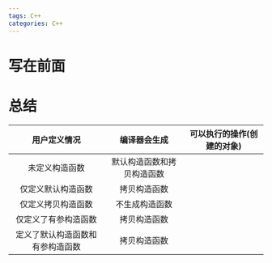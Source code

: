 ```yaml
---
tags: C++
categories: C++
---
```




# 写在前面





# 总结



|           用户定义情况           |        编译器会生成        | 可以执行的操作(创建的对象) |
| :------------------------------: | :------------------------: | :------------------------: |
|          未定义构造函数          | 默认构造函数和拷贝构造函数 |                            |
|        仅定义默认构造函数        |        拷贝构造函数        |                            |
|        仅定义拷贝构造函数        |       不生成构造函数       |                            |
|       仅定义了有参构造函数       |        拷贝构造函数        |                            |
| 定义了默认构造函数和有参构造函数 |        拷贝构造函数        |                            |

